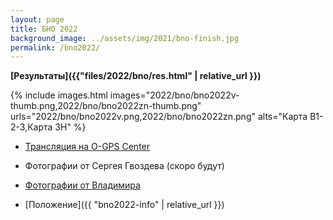 ```yaml
---
layout: page
title: БНО 2022
background_image: ../assets/img/2021/bno-finish.jpg
permalink: /bno2022/
---
```


**[Результаты]({{"files/2022/bno/res.html" | relative_url }})**

{% include images.html
    images="2022/bno/bno2022v-thumb.png,2022/bno/bno2022zn-thumb.png"
    urls="2022/bno/bno2022v.png,2022/bno/bno2022zn.png"
    alts="Карта В1-2-3,Карта ЗН" %}

* [Трансляция на O-GPS Center](https://viewer.o-gps-center.ru/viewer/event/14604/)

* Фотографии от Сергея Гвоздева (скоро будут)

* [Фотографии от Владимира](https://disk.yandex.ru/d/Dp_dcPTp36Hskw)

* [Положение]({{ "bno2022-info" | relative_url }})
